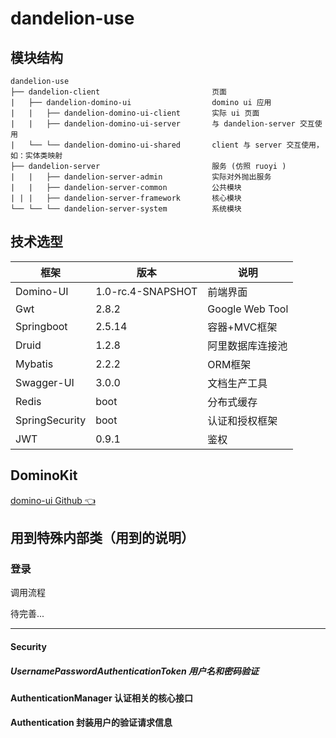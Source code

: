 # dandelion-use

## 模块结构

```
dandelion-use
├── dandelion-client                         页面
|   ├── dandelion-domino-ui                  domino ui 应用
|   |   ├── dandelion-domino-ui-client       实际 ui 页面
|   |   ├── dandelion-domino-ui-server       与 dandelion-server 交互使用
|   └── └── dandelion-domino-ui-shared       client 与 server 交互使用，如：实体类映射
├── dandelion-server                         服务 (仿照 ruoyi )
|   |   ├── dandelion-server-admin           实际对外抛出服务
|   |   ├── dandelion-server-common          公共模块
| | |   ├── dandelion-server-framework       核心模块
└── └── └── dandelion-server-system          系统模块
```

## 技术选型

| 框架             | 版本                | 说明               | 
|----------------|-------------------|------------------|
| Domino-UI      | 1.0-rc.4-SNAPSHOT | 前端界面             |
| Gwt            | 2.8.2             | Google Web Tool  |
| Springboot     | 2.5.14            | 容器+MVC框架         |
| Druid          | 1.2.8             | 阿里数据库连接池         |
| Mybatis        | 2.2.2             | ORM框架            |
| Swagger-UI     | 3.0.0             | 文档生产工具           |
| Redis          | boot              | 分布式缓存            |
| SpringSecurity | boot              | 认证和授权框架          |
| JWT            | 0.9.1             | 鉴权               |

## DominoKit
[domino-ui Github 👈](https://github.com/DominoKit/domino-ui)

## 用到特殊内部类（用到的说明）

### 登录

调用流程  

待完善...


---


#### Security

##### UsernamePasswordAuthenticationToken 用户名和密码验证

#### AuthenticationManager 认证相关的核心接口

#### Authentication 封装用户的验证请求信息

```java

```
